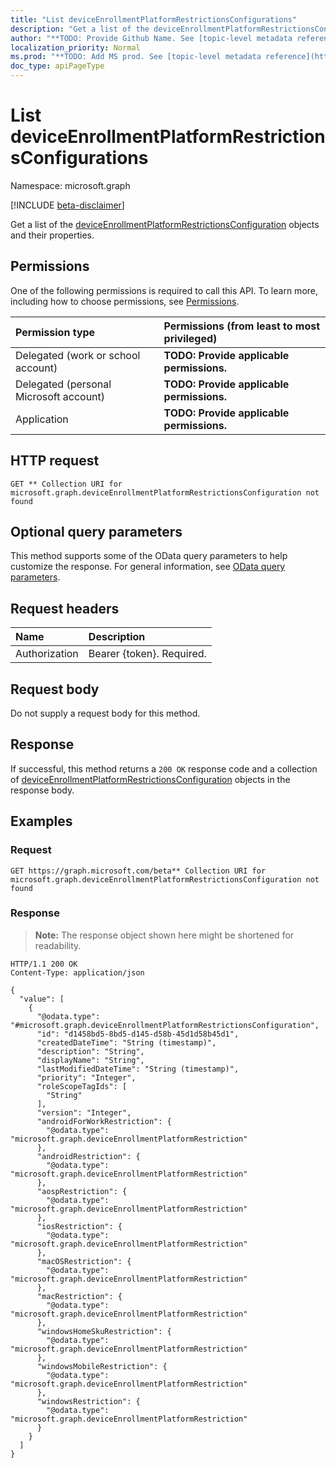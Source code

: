```yaml
---
title: "List deviceEnrollmentPlatformRestrictionsConfigurations"
description: "Get a list of the deviceEnrollmentPlatformRestrictionsConfiguration objects and their properties."
author: "**TODO: Provide Github Name. See [topic-level metadata reference](https://msgo.azurewebsites.net/add/document/guidelines/metadata.html#topic-level-metadata)**"
localization_priority: Normal
ms.prod: "**TODO: Add MS prod. See [topic-level metadata reference](https://msgo.azurewebsites.net/add/document/guidelines/metadata.html#topic-level-metadata)**"
doc_type: apiPageType
---
```


# List deviceEnrollmentPlatformRestrictionsConfigurations
Namespace: microsoft.graph

[!INCLUDE [beta-disclaimer](../../includes/beta-disclaimer.md)]

Get a list of the [deviceEnrollmentPlatformRestrictionsConfiguration](../resources/deviceenrollmentplatformrestrictionsconfiguration.md) objects and their properties.

## Permissions
One of the following permissions is required to call this API. To learn more, including how to choose permissions, see [Permissions](/graph/permissions-reference).

|Permission type|Permissions (from least to most privileged)|
|:---|:---|
|Delegated (work or school account)|**TODO: Provide applicable permissions.**|
|Delegated (personal Microsoft account)|**TODO: Provide applicable permissions.**|
|Application|**TODO: Provide applicable permissions.**|

## HTTP request

<!-- {
  "blockType": "ignored"
}
-->
``` http
GET ** Collection URI for microsoft.graph.deviceEnrollmentPlatformRestrictionsConfiguration not found
```

## Optional query parameters
This method supports some of the OData query parameters to help customize the response. For general information, see [OData query parameters](/graph/query-parameters).

## Request headers
|Name|Description|
|:---|:---|
|Authorization|Bearer {token}. Required.|

## Request body
Do not supply a request body for this method.

## Response

If successful, this method returns a `200 OK` response code and a collection of [deviceEnrollmentPlatformRestrictionsConfiguration](../resources/deviceenrollmentplatformrestrictionsconfiguration.md) objects in the response body.

## Examples

### Request
<!-- {
  "blockType": "request",
  "name": "list_deviceenrollmentplatformrestrictionsconfiguration"
}
-->
``` http
GET https://graph.microsoft.com/beta** Collection URI for microsoft.graph.deviceEnrollmentPlatformRestrictionsConfiguration not found
```


### Response
>**Note:** The response object shown here might be shortened for readability.
<!-- {
  "blockType": "response",
  "truncated": true,
  "@odata.type": "Collection(microsoft.graph.deviceEnrollmentPlatformRestrictionsConfiguration)"
}
-->
``` http
HTTP/1.1 200 OK
Content-Type: application/json

{
  "value": [
    {
      "@odata.type": "#microsoft.graph.deviceEnrollmentPlatformRestrictionsConfiguration",
      "id": "d1458bd5-8bd5-d145-d58b-45d1d58b45d1",
      "createdDateTime": "String (timestamp)",
      "description": "String",
      "displayName": "String",
      "lastModifiedDateTime": "String (timestamp)",
      "priority": "Integer",
      "roleScopeTagIds": [
        "String"
      ],
      "version": "Integer",
      "androidForWorkRestriction": {
        "@odata.type": "microsoft.graph.deviceEnrollmentPlatformRestriction"
      },
      "androidRestriction": {
        "@odata.type": "microsoft.graph.deviceEnrollmentPlatformRestriction"
      },
      "aospRestriction": {
        "@odata.type": "microsoft.graph.deviceEnrollmentPlatformRestriction"
      },
      "iosRestriction": {
        "@odata.type": "microsoft.graph.deviceEnrollmentPlatformRestriction"
      },
      "macOSRestriction": {
        "@odata.type": "microsoft.graph.deviceEnrollmentPlatformRestriction"
      },
      "macRestriction": {
        "@odata.type": "microsoft.graph.deviceEnrollmentPlatformRestriction"
      },
      "windowsHomeSkuRestriction": {
        "@odata.type": "microsoft.graph.deviceEnrollmentPlatformRestriction"
      },
      "windowsMobileRestriction": {
        "@odata.type": "microsoft.graph.deviceEnrollmentPlatformRestriction"
      },
      "windowsRestriction": {
        "@odata.type": "microsoft.graph.deviceEnrollmentPlatformRestriction"
      }
    }
  ]
}
```

